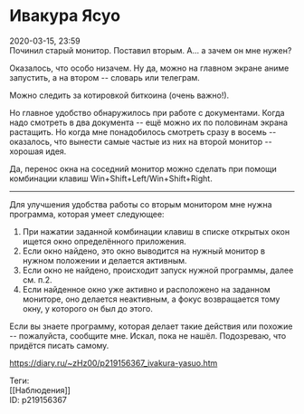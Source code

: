 Ивакура Ясуо
=============

   
 2020-03-15, 23:59   
  Починил старый монитор. Поставил вторым. А... а зачем он мне нужен?   
   
 Оказалось, что особо низачем. Ну да, можно на главном экране аниме запустить, а на втором -- словарь или телеграм.   
   
 Можно следить за котировкой биткоина (очень важно!).   
   
 Но главное удобство обнаружилось при работе с документами. Когда надо смотреть в два документа -- ещё можно их по половинам экрана растащить. Но когда мне понадобилось смотреть сразу в восемь -- оказалось, что вынести самые частые из них на второй монитор -- хорошая идея.   
   
  Да, перенос окна на соседний монитор можно сделать при помощи комбинации клавиш Win+Shift+Left/Win+Shift+Right.    
   
 ***   
   
 Для улучшения удобства работы со вторым монитором мне нужна программа, которая умеет следующее:   
 1. При нажатии заданной комбинации клавиш в списке открытых окон ищется окно определённого приложения.   
 2. Если окно найдено, это окно выводится на нужный монитор в нужном положении и делается активным.   
 3. Если окно не найдено, происходит запуск нужной программы, далее см. п.2.   
 4. Если найденное окно уже активно и расположено на заданном мониторе, оно делается неактивным, а фокус возвращается тому окну, у которого он был до этого.   
   
 Если вы знаете программу, которая делает такие действия или похожие -- пожалуйста, сообщите мне. Искал, пока не нашёл. Подозреваю, что придётся писать самому.   
    
 <https://diary.ru/~zHz00/p219156367_ivakura-yasuo.htm>   
   
 Теги:   
 [[Наблюдения]]   
 ID: p219156367